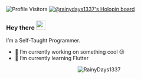 ![Profile Visitors](https://api.visitorbadge.io/api/visitors?path=https%3A%2F%2Fgithub.com%2Frainydays1337&countColor=%23263759)
[![@rainydays1337's Holopin board](https://holopin.io/api/user/board?user=rainydays1337)](https://holopin.io/@rainydays1337)
### Hey there <img src="https://media.giphy.com/media/hvRJCLFzcasrR4ia7z/giphy.gif" width="25px"> 
I’m a Self-Taught Programmer. 
- 🔭 I’m currently working on something cool :wink:
- 🌱 I’m currently learning Flutter

<p align="center"> <img src="https://github-readme-stats.vercel.app/api?username=rainydays1337&show_icons=true&theme=dark" alt="RainyDays1337" />

